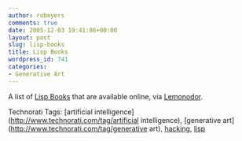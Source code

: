 ```yaml
---
author: robmyers
comments: true
date: 2005-12-03 19:41:06+00:00
layout: post
slug: lisp-books
title: Lisp Books
wordpress_id: 741
categories:
- Generative Art
---
```


  
A list of [Lisp Books](http://weblog.mrbill.net/lisp-books/) that are available online, via [Lemonodor](http://lemonodor.com/archives/001297.html).  


  


Technorati Tags: [artificial intelligence](http://www.technorati.com/tag/artificial intelligence), [generative art](http://www.technorati.com/tag/generative art), [hacking](http://www.technorati.com/tag/hacking), [lisp](http://www.technorati.com/tag/lisp)

  


